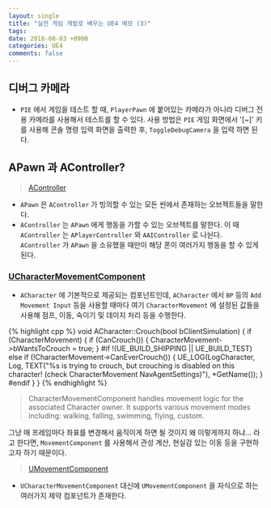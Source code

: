 ```yaml
---
layout: single
title: "실전 게임 개발로 배우는 UE4 메모 (3)"
tags:
date: 2018-08-03 +0900
categories: UE4
comments: false
---
```

<script type="text/javascript"
    src="http://cdn.mathjax.org/mathjax/latest/MathJax.js?config=TeX-AMS-MML_HTMLorMML">
</script>

## 디버그 카메라

* `PIE` 에서 게임을 테스트 할 때, `PlayerPawn` 에 붙어있는 카메라가 아니라 디버그 전용 카메라를 사용해서 테스트를 할 수 있다. 
  사용 방법은 `PIE` 게임 화면에서 '[~]' 키를 사용해 콘솔 명령 입력 화면을 출력한 후, `ToggleDebugCamera` 을 입력 하면 된다.

## APawn 과 AController?

> [AController](https://api.unrealengine.com/INT/API/Runtime/Engine/GameFramework/AController/index.html)

* `APawn` 은 `AController` 가 빙의할 수 있는 모든 씬에서 존재하는 오브젝트들을 말한다.
* `AController` 는 `APawn` 에게 행동을 가할 수 있는 오브젝트를 말한다. 이 때 `AController` 는 `APlayerController` 와 `AAIController` 로 나뉜다. `AController` 가 `APawn` 을 소유했을 때만이 해당 폰이 여러가지 행동을 할 수 있게 된다. 

### [UCharacterMovementComponent](http://api.unrealengine.com/INT/API/Runtime/Engine/GameFramework/UCharacterMovementComponent/)

* `ACharacter` 에 기본적으로 제공되는 컴포넌트인데, `ACharacter` 에서 `BP` 등의 `Add Movement Input` 등을 사용할 때마다 여기 `CharacterMovement` 에 설정된 값들을 사용해 점프, 이동, 숙이기 및 데미지 처리 등을 수행한다.

{% highlight cpp %}
void ACharacter::Crouch(bool bClientSimulation)
{
	if (CharacterMovement)
	{
		if (CanCrouch())
		{
			CharacterMovement->bWantsToCrouch = true;
		}
#if !(UE_BUILD_SHIPPING || UE_BUILD_TEST)
		else if (!CharacterMovement->CanEverCrouch())
		{
			UE_LOG(LogCharacter, Log, TEXT("%s is trying to crouch, but crouching is disabled on this character! (check CharacterMovement NavAgentSettings)"), *GetName());
		}
#endif
	}
}
{% endhighlight %}

> CharacterMovementComponent handles movement logic for the associated Character owner. It supports various movement modes including: walking, falling, swimming, flying, custom. 

그냥 매 프레임마다 좌표를 변경해서 움직이게 하면 될 것이지 왜 이렇게까지 하냐... 라고 한다면, `MovementComponent` 를 사용해서 관성 계산, 현실감 있는 이동 등을 구현하고자 하기 때문이다. 

> [UMovementComponent](http://api.unrealengine.com/INT/API/Runtime/Engine/GameFramework/UMovementComponent/index.html)

* `UCharacterMovementComponent` 대신에 `UMovementComponent` 을 자식으로 하는 여러가지 제약 컴포넌트가 존재한다.

